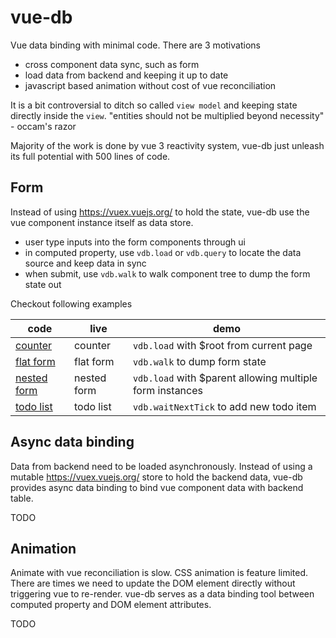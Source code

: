 # vue-db

Vue data binding with minimal code. There are 3 motivations

* cross component data sync, such as form
* load data from backend and keeping it up to date
* javascript based animation without cost of vue reconciliation

It is a bit controversial to ditch so called `view model` and keeping state directly inside the `view`. "entities should not be multiplied beyond necessity" - occam's razor

Majority of the work is done by vue 3 reactivity system, vue-db just unleash its full potential with 500 lines of code.

## Form

Instead of using https://vuex.vuejs.org/ to hold the state, vue-db use the vue component instance itself as data store.

* user type inputs into the form components through ui
* in computed property, use `vdb.load` or `vdb.query` to locate the data source and keep data in sync
* when submit, use `vdb.walk` to walk component tree to dump the form state out

Checkout following examples

| code | live | demo | 
| --- | --- | --- |
| [counter](./packages/demo-counter/) | counter | `vdb.load` with $root from current page |
| [flat form](./packages/demo-flat-form) | flat form | `vdb.walk` to dump form state |
| [nested form](./packages/demo-nestd-form) | nested form | `vdb.load` with $parent allowing multiple form instances |
| [todo list](./packages/demo-todo-local/) | todo list | `vdb.waitNextTick` to add new todo item |

## Async data binding

Data from backend need to be loaded asynchronously. Instead of using a mutable https://vuex.vuejs.org/ store to hold the backend data, vue-db provides async data binding to bind vue component data with backend table.

TODO

## Animation

Animate with vue reconciliation is slow. CSS animation is feature limited. There are times we need to update the DOM element directly without triggering vue to re-render.
vue-db serves as a data binding tool between computed property and DOM element attributes.

TODO